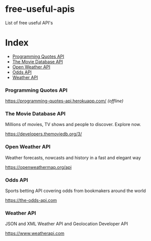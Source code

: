 # free-useful-apis
List of free useful API's

# Index
* [Programming Quotes API](#programming-quotes-api)
* [The Movie Database API](#the-movie-database-api)
* [Open Weather API](#open-weather-api)
* [Odds API](#odds-api)
* [Weather API](#weather-api)

### Programming Quotes API
https://programming-quotes-api.herokuapp.com/ *(offline)*

### The Movie Database API
Millions of movies, TV shows and people to discover. Explore now.

https://developers.themoviedb.org/3/

### Open Weather API
Weather forecasts, nowcasts and history in a fast and elegant way

https://openweathermap.org/api

### Odds API
Sports betting API covering odds from bookmakers around the world

https://the-odds-api.com

### Weather API
JSON and XML Weather API and Geolocation Developer API

https://www.weatherapi.com
